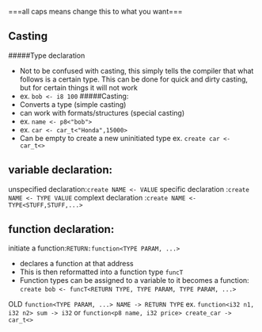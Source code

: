 ===all caps means change this to what you want===

## Casting
#####Type declaration
* Not to be confused with casting, this simply tells the compiler that what follows is a certain type. This can be done for quick and dirty casting, but for certain things it will not work 
* ex. `bob <- i8 100`
#####Casting:
* Converts a type (simple casting)
* can work with formats/structures (special casting)
* ex. `name <- p8<"bob">`
* ex. `car <- car_t<"Honda",15000>`
* Can be empty to create a new uninitiated type
ex. `create car <- car_t<>`

## variable declaration:
unspecified declaration:`create NAME <- VALUE`
specific declaration   :`create NAME <- TYPE VALUE`
complext declaration   :`create NAME <- TYPE<STUFF,STUFF,...>`

## function declaration:
initiate a function:`RETURN:function<TYPE PARAM, ...>`
- declares a function at that address
- This is then reformatted into a function type `funcT`
- Function types can be assigned to a variable to it becomes a function: `create bob <- funcT<RETURN TYPE, TYPE PARAM, TYPE PARAM, ...>`



OLD
`function<TYPE PARAM, ...> NAME -> RETURN TYPE`
ex.
`function<i32 n1, i32 n2> sum -> i32`
or 
`function<p8 name, i32 price> create_car -> car_t<>`

